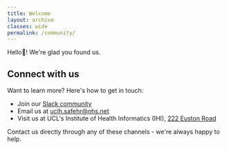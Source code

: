 ```yaml
---
title: Welcome
layout: archive
classes: wide
permalink: /community/
---
```


Hello👋! We're glad you found us.

## Connect with us
Want to learn more? Here's how to get in touch:

* Join our [Slack community](https://join.slack.com/t/safehr-community/shared_invite/zt-2u0fbklhz-pcg4wGR~s1aXWbLEsqjUKg)
* Email us at [uclh.safehr@nhs.net](mailto:uclh.safehr@nhs.net)
* Visit us at UCL's Institute of Health Informatics (IHI), [222 Euston Road](https://beta.maps.apple.com/?address=222+Euston+Road%2C+London%2C+NW1+2DA%2C+England&auid=15500549061386929348&ll=51.5259514%2C-0.1356596&lsp=9902&q=Ucl+Institute+Of+Health+Informatics)

Contact us directly through any of these channels - we're always happy to help.
